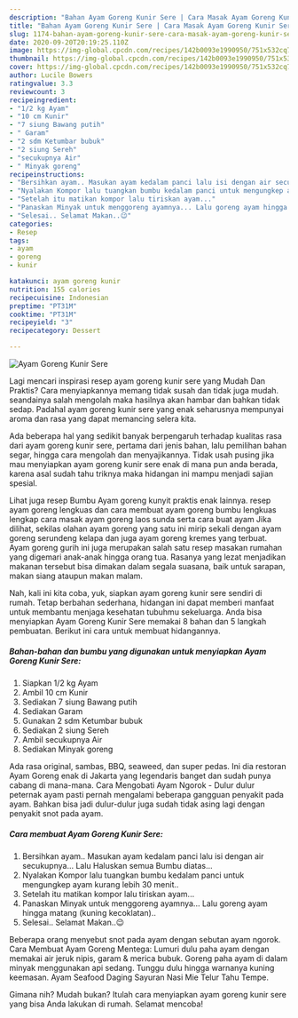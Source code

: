 ```yaml
---
description: "Bahan Ayam Goreng Kunir Sere | Cara Masak Ayam Goreng Kunir Sere Yang Bisa Manjain Lidah"
title: "Bahan Ayam Goreng Kunir Sere | Cara Masak Ayam Goreng Kunir Sere Yang Bisa Manjain Lidah"
slug: 1174-bahan-ayam-goreng-kunir-sere-cara-masak-ayam-goreng-kunir-sere-yang-bisa-manjain-lidah
date: 2020-09-20T20:19:25.110Z
image: https://img-global.cpcdn.com/recipes/142b0093e1990950/751x532cq70/ayam-goreng-kunir-sere-foto-resep-utama.jpg
thumbnail: https://img-global.cpcdn.com/recipes/142b0093e1990950/751x532cq70/ayam-goreng-kunir-sere-foto-resep-utama.jpg
cover: https://img-global.cpcdn.com/recipes/142b0093e1990950/751x532cq70/ayam-goreng-kunir-sere-foto-resep-utama.jpg
author: Lucile Bowers
ratingvalue: 3.3
reviewcount: 3
recipeingredient:
- "1/2 kg Ayam"
- "10 cm Kunir"
- "7 siung Bawang putih"
- " Garam"
- "2 sdm Ketumbar bubuk"
- "2 siung Sereh"
- "secukupnya Air"
- " Minyak goreng"
recipeinstructions:
- "Bersihkan ayam.. Masukan ayam kedalam panci lalu isi dengan air secukupnya... Lalu Haluskan semua Bumbu diatas..."
- "Nyalakan Kompor lalu tuangkan bumbu kedalam panci untuk mengungkep ayam kurang lebih 30 menit.."
- "Setelah itu matikan kompor lalu tiriskan ayam..."
- "Panaskan Minyak untuk menggoreng ayamnya... Lalu goreng ayam hingga matang (kuning kecoklatan).."
- "Selesai.. Selamat Makan..😉"
categories:
- Resep
tags:
- ayam
- goreng
- kunir

katakunci: ayam goreng kunir 
nutrition: 155 calories
recipecuisine: Indonesian
preptime: "PT31M"
cooktime: "PT31M"
recipeyield: "3"
recipecategory: Dessert

---
```



![Ayam Goreng Kunir Sere](https://img-global.cpcdn.com/recipes/142b0093e1990950/751x532cq70/ayam-goreng-kunir-sere-foto-resep-utama.jpg)

Lagi mencari inspirasi resep ayam goreng kunir sere yang Mudah Dan Praktis? Cara menyiapkannya memang tidak susah dan tidak juga mudah. seandainya salah mengolah maka hasilnya akan hambar dan bahkan tidak sedap. Padahal ayam goreng kunir sere yang enak seharusnya mempunyai aroma dan rasa yang dapat memancing selera kita.

Ada beberapa hal yang sedikit banyak berpengaruh terhadap kualitas rasa dari ayam goreng kunir sere, pertama dari jenis bahan, lalu pemilihan bahan segar, hingga cara mengolah dan menyajikannya. Tidak usah pusing jika mau menyiapkan ayam goreng kunir sere enak di mana pun anda berada, karena asal sudah tahu triknya maka hidangan ini mampu menjadi sajian spesial.

Lihat juga resep Bumbu Ayam goreng kunyit praktis enak lainnya. resep ayam goreng lengkuas dan cara membuat ayam goreng bumbu lengkuas lengkap cara masak ayam goreng laos sunda serta cara buat ayam Jika dilihat, sekilas olahan ayam goreng yang satu ini mirip sekali dengan ayam goreng serundeng kelapa dan juga ayam goreng kremes yang terbuat. Ayam goreng gurih ini juga merupakan salah satu resep masakan rumahan yang digemari anak-anak hingga orang tua. Rasanya yang lezat menjadikan makanan tersebut bisa dimakan dalam segala suasana, baik untuk sarapan, makan siang ataupun makan malam.


Nah, kali ini kita coba, yuk, siapkan ayam goreng kunir sere sendiri di rumah. Tetap berbahan sederhana, hidangan ini dapat memberi manfaat untuk membantu menjaga kesehatan tubuhmu sekeluarga. Anda bisa menyiapkan Ayam Goreng Kunir Sere memakai 8 bahan dan 5 langkah pembuatan. Berikut ini cara untuk membuat hidangannya.

<!--inarticleads1-->

##### Bahan-bahan dan bumbu yang digunakan untuk menyiapkan Ayam Goreng Kunir Sere:

1. Siapkan 1/2 kg Ayam
1. Ambil 10 cm Kunir
1. Sediakan 7 siung Bawang putih
1. Sediakan  Garam
1. Gunakan 2 sdm Ketumbar bubuk
1. Sediakan 2 siung Sereh
1. Ambil secukupnya Air
1. Sediakan  Minyak goreng


Ada rasa original, sambas, BBQ, seaweed, dan super pedas. Ini dia restoran Ayam Goreng enak di Jakarta yang legendaris banget dan sudah punya cabang di mana-mana. Cara Mengobati Ayam Ngorok - Dulur dulur peternak ayam pasti pernah mengalami beberapa gangguan penyakit pada ayam. Bahkan bisa jadi dulur-dulur juga sudah tidak asing lagi dengan penyakit snot pada ayam. 

<!--inarticleads2-->

##### Cara membuat Ayam Goreng Kunir Sere:

1. Bersihkan ayam.. Masukan ayam kedalam panci lalu isi dengan air secukupnya... Lalu Haluskan semua Bumbu diatas...
1. Nyalakan Kompor lalu tuangkan bumbu kedalam panci untuk mengungkep ayam kurang lebih 30 menit..
1. Setelah itu matikan kompor lalu tiriskan ayam...
1. Panaskan Minyak untuk menggoreng ayamnya... Lalu goreng ayam hingga matang (kuning kecoklatan)..
1. Selesai.. Selamat Makan..😉


Beberapa orang menyebut snot pada ayam dengan sebutan ayam ngorok. Cara Membuat Ayam Goreng Mentega: Lumuri dulu paha ayam dengan memakai air jeruk nipis, garam &amp; merica bubuk. Goreng paha ayam di dalam minyak menggunakan api sedang. Tunggu dulu hingga warnanya kuning keemasan. Ayam Seafood Daging Sayuran Nasi Mie Telur Tahu Tempe. 

Gimana nih? Mudah bukan? Itulah cara menyiapkan ayam goreng kunir sere yang bisa Anda lakukan di rumah. Selamat mencoba!
